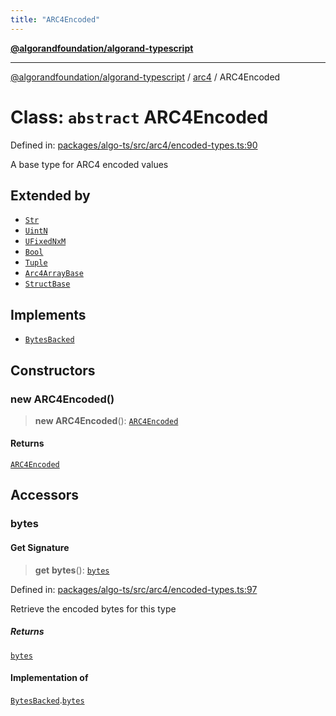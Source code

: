 ```yaml
---
title: "ARC4Encoded"
---
```


[**@algorandfoundation/algorand-typescript**](../../README.md)

***

[@algorandfoundation/algorand-typescript](../../README.md) / [arc4](../README.md) / ARC4Encoded

# Class: `abstract` ARC4Encoded

Defined in: [packages/algo-ts/src/arc4/encoded-types.ts:90](https://github.com/algorandfoundation/puya-ts/blob/main/packages/algo-ts/src/arc4/encoded-types.ts#L90)

A base type for ARC4 encoded values

## Extended by

- [`Str`](Str.md)
- [`UintN`](UintN.md)
- [`UFixedNxM`](UFixedNxM.md)
- [`Bool`](Bool.md)
- [`Tuple`](Tuple.md)
- [`Arc4ArrayBase`](../-internal-/classes/Arc4ArrayBase.md)
- [`StructBase`](../-internal-/classes/StructBase.md)

## Implements

- [`BytesBacked`](../../index/interfaces/BytesBacked.md)

## Constructors

### new ARC4Encoded()

> **new ARC4Encoded**(): [`ARC4Encoded`](ARC4Encoded.md)

#### Returns

[`ARC4Encoded`](ARC4Encoded.md)

## Accessors

### bytes

#### Get Signature

> **get** **bytes**(): [`bytes`](../../index/type-aliases/bytes.md)

Defined in: [packages/algo-ts/src/arc4/encoded-types.ts:97](https://github.com/algorandfoundation/puya-ts/blob/main/packages/algo-ts/src/arc4/encoded-types.ts#L97)

Retrieve the encoded bytes for this type

##### Returns

[`bytes`](../../index/type-aliases/bytes.md)

#### Implementation of

[`BytesBacked`](../../index/interfaces/BytesBacked.md).[`bytes`](../../index/interfaces/BytesBacked.md#bytes)
